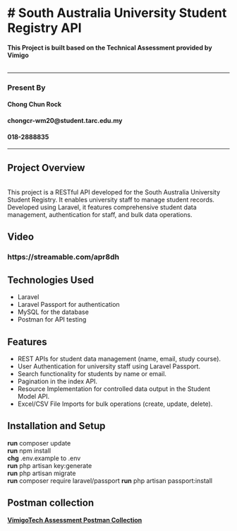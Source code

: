 <p><h1># South Australia University Student Registry API</h1></p>
<p><b>This Project is built based on the Technical Assessment provided by Vimigo</b>
<br><br>
    <hr>
<h3>Present By</h3>
    <h4>Chong Chun Rock <h4>
    <h4>chongcr-wm20@student.tarc.edu.my</h4>
    <h4>018-2888835</h4>
    
</p>
<hr>
    

<p><h2> Project Overview</h2><br>
This project is a RESTful API developed for the South Australia University Student Registry. It enables university staff to manage student records. Developed using Laravel, it features comprehensive student data management, authentication for staff, and bulk data operations.</p>

<p><h2>Video</h2>

<h3> https://streamable.com/apr8dh </h3>

<p><h2>Technologies Used</h2>
<ul>
<li>Laravel</li>
<li>Laravel Passport for authentication</li>
<li>MySQL for the database</li>
<li>Postman for API testing</li>
</ul></p>

<p><h2>Features</h2></p>
<ul>
<li>REST APIs for student data management (name, email, study course).</li>
<li>User Authentication for university staff using Laravel Passport.</li>
<li>Search functionality for students by name or email.</li>
<li>Pagination in the index API.</li>
<li>Resource Implementation for controlled data output in the Student Model API.</li>
<li>Excel/CSV File Imports for bulk operations (create, update, delete).</li>
</ul></p>


<p><h2>Installation and Setup</h2>
    
<b>run</b> composer update<br>
<b>run</b> npm install<br>
<b>chg</b> .env.example to .env<br>
<b>run</b> php artisan key:generate<br>
<b>run</b> php artisan migrate<br>
<b>run</b> composer require laravel/passport
<b>run</b> php artisan passport:install


<p><h2>Postman collection</h2>

<b><a href="https://github.com/ChongCR/VimigoTechAssessment-25-11-2023/blob/master/Vimigo%20Assessment.postman_collection.json" target="_blank">VimigoTech Assessment Postman Collection</a><br>



